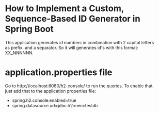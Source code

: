 # How to Implement a Custom, Sequence-Based ID Generator in Spring Boot
This application generates id numbers in combination with 2 capital letters as prefix. and a separator. So it will generates id's with this format: XX_NNNNNN.

# application.properties file
Go to http://localhost:8080/h2-console/ to run the queries. To enable that just add that to the application properties file:
- spring.h2.console.enabled=true
- spring.datasource.url=jdbc:h2:mem:testdb
